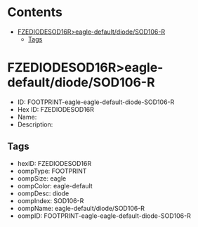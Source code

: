 



Contents
========

* [FZEDIODESOD16R>eagle-default/diode/SOD106-R](#fzediodesod16reagle-defaultdiodesod106-r)
	* [Tags](#tags)

# FZEDIODESOD16R>eagle-default/diode/SOD106-R

- ID: FOOTPRINT-eagle-eagle-default-diode-SOD106-R
- Hex ID: FZEDIODESOD16R
- Name: 
- Description: 

## Tags

- hexID: FZEDIODESOD16R
- oompType: FOOTPRINT
- oompSize: eagle
- oompColor: eagle-default
- oompDesc: diode
- oompIndex: SOD106-R
- oompName: eagle-default/diode/SOD106-R
- oompID: FOOTPRINT-eagle-eagle-default-diode-SOD106-R
